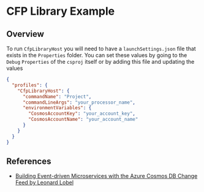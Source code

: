 
# CFP Library Example

## Overview

To run `CfpLibraryHost` you will need to have a `launchSettings.json` file that exists in the `Properties` folder. You can set these values by going to the `Debug` `Properties` of the `csproj` itself or by adding this file and updating the values

```json
{
  "profiles": {
    "CfpLibraryHost": {
      "commandName": "Project",
      "commandLineArgs": "your_processor_name",
      "environmentVariables": {
        "CosmosAccountKey": "your_account_key",
        "CosmosAccountName": "your_account_name"
      }
    }
  }
}
```

## References

* [Building Event-driven Microservices with the Azure Cosmos DB Change Feed by Leonard Lobel](https://app.pluralsight.com/library/courses/building-event-driven-microservices-azure-cosmos-db-change-feed/exercise-files)
